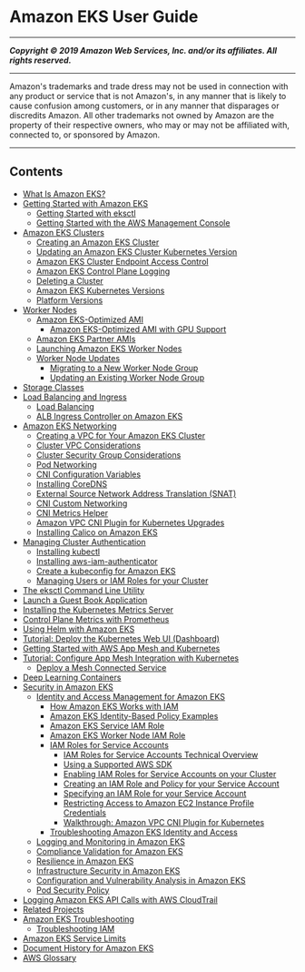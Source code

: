 # Amazon EKS User Guide

-----
*****Copyright &copy; 2019 Amazon Web Services, Inc. and/or its affiliates. All rights reserved.*****

-----
Amazon's trademarks and trade dress may not be used in 
     connection with any product or service that is not Amazon's, 
     in any manner that is likely to cause confusion among customers, 
     or in any manner that disparages or discredits Amazon. All other 
     trademarks not owned by Amazon are the property of their respective
     owners, who may or may not be affiliated with, connected to, or 
     sponsored by Amazon.

-----
## Contents
+ [What Is Amazon EKS?](what-is-eks.md)
+ [Getting Started with Amazon EKS](getting-started.md)
   + [Getting Started with eksctl](getting-started-eksctl.md)
   + [Getting Started with the AWS Management Console](getting-started-console.md)
+ [Amazon EKS Clusters](clusters.md)
   + [Creating an Amazon EKS Cluster](create-cluster.md)
   + [Updating an Amazon EKS Cluster Kubernetes Version](update-cluster.md)
   + [Amazon EKS Cluster Endpoint Access Control](cluster-endpoint.md)
   + [Amazon EKS Control Plane Logging](control-plane-logs.md)
   + [Deleting a Cluster](delete-cluster.md)
   + [Amazon EKS Kubernetes Versions](kubernetes-versions.md)
   + [Platform Versions](platform-versions.md)
+ [Worker Nodes](worker.md)
   + [Amazon EKS-Optimized AMI](eks-optimized-ami.md)
      + [Amazon EKS-Optimized AMI with GPU Support](gpu-ami.md)
   + [Amazon EKS Partner AMIs](eks-partner-amis.md)
   + [Launching Amazon EKS Worker Nodes](launch-workers.md)
   + [Worker Node Updates](update-workers.md)
      + [Migrating to a New Worker Node Group](migrate-stack.md)
      + [Updating an Existing Worker Node Group](update-stack.md)
+ [Storage Classes](storage-classes.md)
+ [Load Balancing and Ingress](load-balancing-and-ingress.md)
   + [Load Balancing](load-balancing.md)
   + [ALB Ingress Controller on Amazon EKS](alb-ingress.md)
+ [Amazon EKS Networking](eks-networking.md)
   + [Creating a VPC for Your Amazon EKS Cluster](create-public-private-vpc.md)
   + [Cluster VPC Considerations](network_reqs.md)
   + [Cluster Security Group Considerations](sec-group-reqs.md)
   + [Pod Networking](pod-networking.md)
   + [CNI Configuration Variables](cni-env-vars.md)
   + [Installing CoreDNS](coredns.md)
   + [External Source Network Address Translation (SNAT)](external-snat.md)
   + [CNI Custom Networking](cni-custom-network.md)
   + [CNI Metrics Helper](cni-metrics-helper.md)
   + [Amazon VPC CNI Plugin for Kubernetes Upgrades](cni-upgrades.md)
   + [Installing Calico on Amazon EKS](calico.md)
+ [Managing Cluster Authentication](managing-auth.md)
   + [Installing kubectl](install-kubectl.md)
   + [Installing aws-iam-authenticator](install-aws-iam-authenticator.md)
   + [Create a kubeconfig for Amazon EKS](create-kubeconfig.md)
   + [Managing Users or IAM Roles for your Cluster](add-user-role.md)
+ [The eksctl Command Line Utility](eksctl.md)
+ [Launch a Guest Book Application](eks-guestbook.md)
+ [Installing the Kubernetes Metrics Server](metrics-server.md)
+ [Control Plane Metrics with Prometheus](prometheus.md)
+ [Using Helm with Amazon EKS](helm.md)
+ [Tutorial: Deploy the Kubernetes Web UI (Dashboard)](dashboard-tutorial.md)
+ [Getting Started with AWS App Mesh and Kubernetes](mesh-gs-k8s.md)
+ [Tutorial: Configure App Mesh Integration with Kubernetes](mesh-k8s-integration.md)
   + [Deploy a Mesh Connected Service](deploy-mesh-connected-service.md)
+ [Deep Learning Containers](deep-learning-containers.md)
+ [Security in Amazon EKS](security.md)
   + [Identity and Access Management for Amazon EKS](security-iam.md)
      + [How Amazon EKS Works with IAM](security_iam_service-with-iam.md)
      + [Amazon EKS Identity-Based Policy Examples](security_iam_id-based-policy-examples.md)
      + [Amazon EKS Service IAM Role](service_IAM_role.md)
      + [Amazon EKS Worker Node IAM Role](worker_node_IAM_role.md)
      + [IAM Roles for Service Accounts](iam-roles-for-service-accounts.md)
         + [IAM Roles for Service Accounts Technical Overview](iam-roles-for-service-accounts-technical-overview.md)
         + [Using a Supported AWS SDK](iam-roles-for-service-accounts-minimum-sdk.md)
         + [Enabling IAM Roles for Service Accounts on your Cluster](enable-iam-roles-for-service-accounts.md)
         + [Creating an IAM Role and Policy for your Service Account](create-service-account-iam-policy-and-role.md)
         + [Specifying an IAM Role for your Service Account](specify-service-account-role.md)
         + [Restricting Access to Amazon EC2 Instance Profile Credentials](restrict-ec2-credential-access.md)
         + [Walkthrough: Amazon VPC CNI Plugin for Kubernetes](iam-roles-for-service-accounts-cni-walkthrough.md)
      + [Troubleshooting Amazon EKS Identity and Access](security_iam_troubleshoot.md)
   + [Logging and Monitoring in Amazon EKS](logging-monitoring.md)
   + [Compliance Validation for Amazon EKS](compliance.md)
   + [Resilience in Amazon EKS](disaster-recovery-resiliency.md)
   + [Infrastructure Security in Amazon EKS](infrastructure-security.md)
   + [Configuration and Vulnerability Analysis in Amazon EKS](configuration-vulnerability-analysis.md)
   + [Pod Security Policy](pod-security-policy.md)
+ [Logging Amazon EKS API Calls with AWS CloudTrail](logging-using-cloudtrail.md)
+ [Related Projects](related-projects.md)
+ [Amazon EKS Troubleshooting](troubleshooting.md)
   + [Troubleshooting IAM](troubleshooting_iam.md)
+ [Amazon EKS Service Limits](service_limits.md)
+ [Document History for Amazon EKS](doc-history.md)
+ [AWS Glossary](glossary.md)